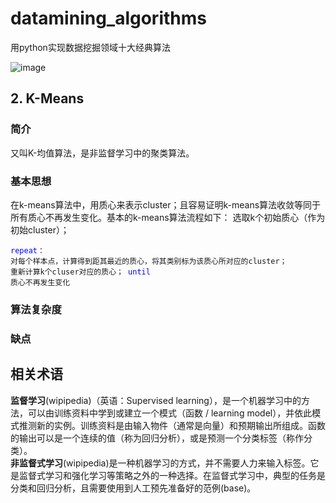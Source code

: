 # datamining_algorithms
用python实现数据挖掘领域十大经典算法  
  
  
  ![image](http://s16.sinaimg.cn/middle/551d7bffg80cbb284ca7f&690)

## 2. K-Means  
### 简介  
又叫K-均值算法，是非监督学习中的聚类算法。  
### 基本思想  
在k-means算法中，用质心来表示cluster；且容易证明k-means算法收敛等同于所有质心不再发生变化。基本的k-means算法流程如下：
选取k个初始质心（作为初始cluster）；  
	<pre><code><font color="blue">repeat</font>：
		对每个样本点，计算得到距其最近的质心，将其类别标为该质心所对应的cluster；
		重新计算k个cluser对应的质心；
	<font color="blue">until</font> 质心不再发生变化</pre></code>
### 算法复杂度  
### 缺点


## 相关术语  
**监督学习**(wipipedia)（英语：Supervised learning），是一个机器学习中的方法，可以由训练资料中学到或建立一个模式（函数 / learning model），并依此模式推测新的实例。训练资料是由输入物件（通常是向量）和预期输出所组成。函数的输出可以是一个连续的值（称为回归分析），或是预测一个分类标签（称作分类）。  
**非监督式学习**(wipipedia)是一种机器学习的方式，并不需要人力来输入标签。它是监督式学习和强化学习等策略之外的一种选择。在监督式学习中，典型的任务是分类和回归分析，且需要使用到人工预先准备好的范例(base)。
